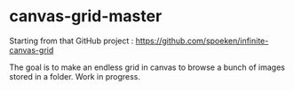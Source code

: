 # canvas-grid-master
Starting from that GitHub project : https://github.com/spoeken/infinite-canvas-grid

The goal is to make an endless grid in canvas to browse a bunch of images stored in a folder.
Work in progress.
